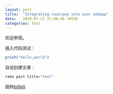 ```yaml
---
layout: post
title:  "Integrating razorpay into your webapp"
date:   2020-07-21 21:09:46 +0530
categories: Test
---
```

欢迎参观。


插入代码测试：
```javascript
print("hello,world")
```

自动创建文章：
```javascript
rake post title="test"
```

跳转[bilibili][bilibili]

[bilibili]: https://www.bilibili.com/
